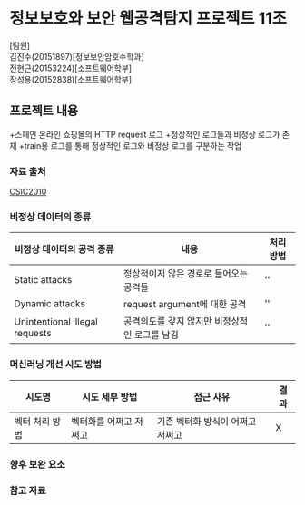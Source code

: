 # 정보보호와 보안 웹공격탐지 프로젝트 11조


[팀원]  
김진수(20151897)[정보보안암호수학과]  
전현근(20153224)[소프트웨어학부]  
장성용(20152838)[소프트웨어학부]  

## 프로젝트 내용

+스페인 온라인 쇼핑몰의 HTTP request 로그
+정상적인 로그들과 비정상 로그가 존재
+train용 로그를 통해 정상적인 로그와 비정상 로그를 구분하는 작업

### 자료 출처

[CSIC2010](https://www.tic.itefi.csic.es/dataset/)



### 비정상 데이터의 종류
|비정상 데이터의 공격 종류|내용|처리 방법
|-------------------------|---|--------|
|Static attacks|정상적이지 않은 경로로 들어오는 공격들|''|
|Dynamic attacks|request argument에 대한 공격|''|
|Unintentional illegal requests|공격의도를 갖지 않지만 비정상적인 로그를 남김|''|

### 머신러닝 개선 시도 방법
|시도명|시도 세부 방법|접근 사유|결과|
|-----|---------------|--------|----|
|벡터 처리 방법|벡터화를 어쩌고 저쩌고|기존 벡터화 방식이 어쩌고 저쩌고|X|

### 향후 보완 요소

### 참고 자료
